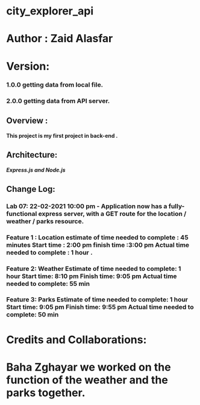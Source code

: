 # city_explorer_api

# Author : Zaid Alasfar 

# Version:

### 1.0.0 getting data from local file.
### 2.0.0 getting data from API server.

## Overview :
#### This project is my first project in back-end .

## Architecture:
##### Express.js and Node.js 

## Change Log: 
### Lab 07: 22-02-2021 10:00 pm - Application now has a fully-functional express server, with a GET route for the location / weather / parks resource.

### Feature 1 : Location estimate of time needed to complete : 45 minutes Start time : 2:00 pm finish time :3:00 pm Actual time needed to complete : 1 hour .  

### Feature 2: Weather Estimate of time needed to complete: 1 hour Start time: 8:10 pm Finish time: 9:05 pm Actual time needed to complete: 55 min

### Feature 3: Parks Estimate of time needed to complete: 1 hour Start time: 9:05 pm Finish time: 9:55 pm Actual time needed to complete: 50 min


# Credits and Collaborations:
# Baha Zghayar we worked on the function of the weather and the parks together.